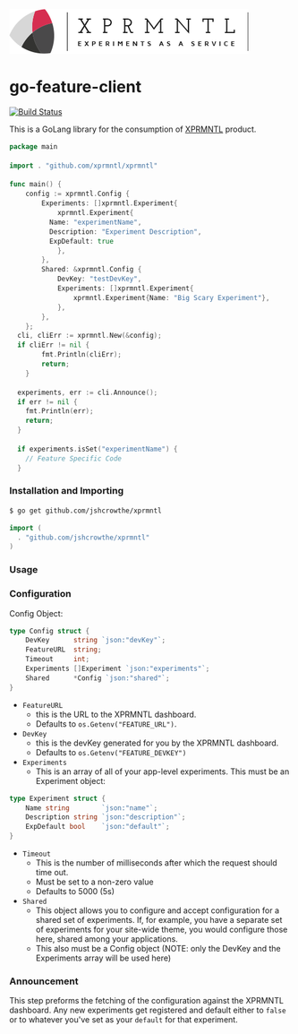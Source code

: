 [![XPRMNTL](https://raw.githubusercontent.com/XPRMNTL/XPRMNTL.github.io/master/images/ghLogo.png)](https://github.com/XPRMNTL/XPRMNTL.github.io)
# go-feature-client
[![Build Status](https://travis-ci.org/jshcrowthe/xprmntl.svg?branch=master)](https://travis-ci.org/XPRMNTL/feature-client.js)

This is a GoLang library for the consumption of [XPRMNTL](https://github.com/XPRMNTL/feature) product.

```go
package main

import . "github.com/xprmntl/xprmntl"

func main() {
	config := xprmntl.Config {
  		Experiments: []xprmntl.Experiment{
  			xprmntl.Experiment{
          Name: "experimentName",
          Description: "Experiment Description",
          ExpDefault: true
  			},
  		},
  		Shared: &xprmntl.Config {
  			DevKey: "testDevKey",
  			Experiments: []xprmntl.Experiment{
  				xprmntl.Experiment{Name: "Big Scary Experiment"},
  			},
  		},
  	};
  cli, cliErr := xprmntl.New(&config);
  if cliErr != nil {
  		fmt.Println(cliErr);
  		return;
  	}
  
  experiments, err := cli.Announce();
  if err != nil {
    fmt.Println(err);
    return;
  }
  
  if experiments.isSet("experimentName") {
    // Feature Specific Code
  }
```

### Installation and Importing
```sh
$ go get github.com/jshcrowthe/xprmntl
```

```go
import (
  . "github.com/jshcrowthe/xprmntl"
)
```

### Usage


### Configuration
Config Object:
```go
type Config struct {
	DevKey      string `json:"devKey"`;
	FeatureURL  string;
	Timeout     int;
	Experiments []Experiment `json:"experiments"`;
	Shared      *Config `json:"shared"`;
}
```
- `FeatureURL`
  - this is the URL to the XPRMNTL dashboard.
  - Defaults to `os.Getenv("FEATURE_URL")`.
- `DevKey`
  - this is the devKey generated for you by the XPRMNTL dashboard.
  - Defaults to `os.Getenv("FEATURE_DEVKEY")`
- `Experiments`
  - This is an array of all of your app-level experiments. This must be an Experiment object:
```go
type Experiment struct {
	Name string        `json:"name"`;
	Description string `json:"description"`;
	ExpDefault bool    `json:"default"`;
}
```
- `Timeout`
  - This is the number of milliseconds after which the request should time out.
  - Must be set to a non-zero value
  - Defaults to 5000 (5s)
- `Shared`
  - This object allows you to configure and accept configuration for a shared set of experiments. If, for example, you have a separate set of experiments for your site-wide theme, you would configure those here, shared among your applications.
  - This also must be a Config object (NOTE: only the DevKey and the Experiments array will be used here)

### Announcement
This step preforms the fetching of the configuration against the XPRMNTL dashboard. Any new experiments get registered and default either to `false` or to whatever you've set as your `default` for that experiment.
```go

```